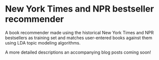 New York Times and NPR bestseller recommender
================

A book recommender made using the historical New York Times and NPR bestsellers as training set and matches user-entered books against them using LDA topic modeling algorithms.

A more detailed descriptions an accompanying blog posts coming soon!
